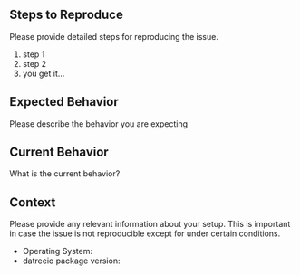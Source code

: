 ## Steps to Reproduce

Please provide detailed steps for reproducing the issue.

1. step 1
2. step 2
3. you get it...

## Expected Behavior

Please describe the behavior you are expecting

## Current Behavior

What is the current behavior?

## Context

Please provide any relevant information about your setup. This is important in case the issue is not reproducible except for under certain conditions.

* Operating System:
* datreeio package version:
